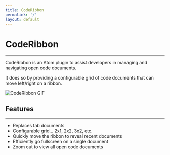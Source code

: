 ```yaml
---
title: CodeRibbon
permalink: '/'
layout: default
---
```


<div class="jumbotron">
  <h1 class="display-4">CodeRibbon</h1>
  <hr class="my-4">
  <p class="lead">CodeRibbon is an Atom plugin to assist developers in managing and navigating open code documents. </p>
  <p class="lead">It does so by providing a configurable grid of code documents that can move left/right on a ribbon.</p>
</div>

<img id="gif"
  src="https://user-images.githubusercontent.com/5423266/52755293-763bae00-2fcb-11e9-8330-c8dcc5bd8c61.gif"
  alt="CodeRibbon GIF" />

<div class="row">
  <div class="col">
    <h2>Features</h2>
    <hr>
    <ul>
      <li>Replaces tab documents</li>
      <li>Configurable grid... 2x1, 2x2, 3x2, etc.</li>
      <li>Quickly move the ribbon to reveal recent documents</li>
      <li>Efficiently go fullscreen on a single document</li>
      <li>Zoom out to view all open code documents</li>
    </ul>
  </div>
</div>
